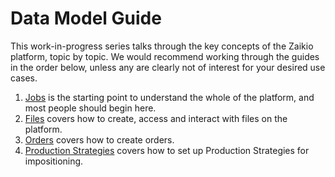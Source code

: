 # Data Model Guide

This work-in-progress series talks through the key concepts of the Zaikio platform,
topic by topic. We would recommend working through the guides in the order below, unless
any are clearly not of interest for your desired use cases.

1. [Jobs](/integration/data-model-guide/jobs.html) is the starting point to understand
    the whole of the platform, and most people should begin here.
2. [Files](/integration/data-model-guide/files.html) covers how to create, access and
    interact with files on the platform.
3. [Orders](/integration/data-model-guide/orders.html) covers how to create orders.
4. [Production Strategies](/integration/data-model-guide/production-strategies.html) covers how to set up Production Strategies for impositioning.
